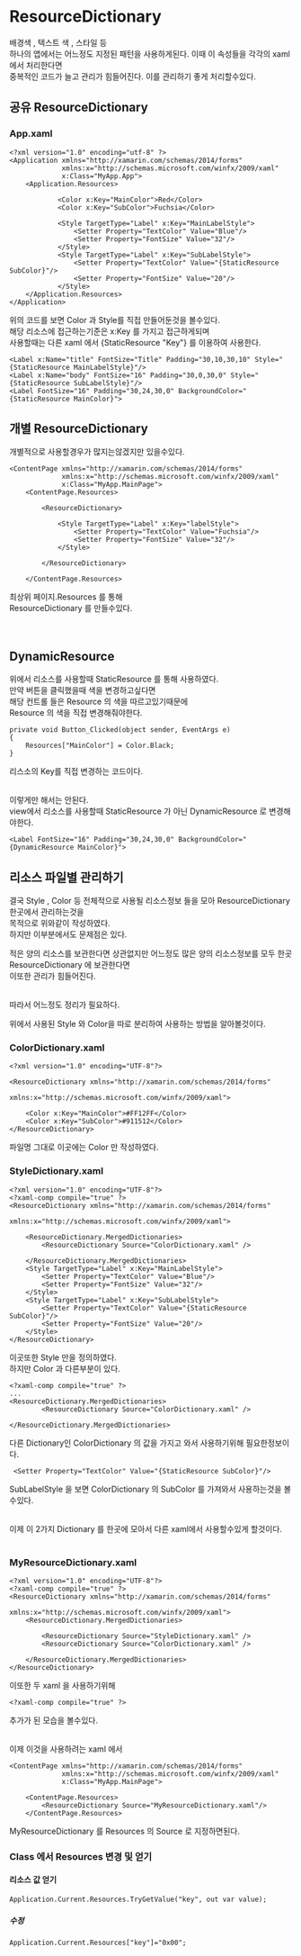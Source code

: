 # ResourceDictionary

배경색 , 텍스트 색 , 스타일 등 <br/>
하나의 앱에서는 어느정도 지정된 패턴을 사용하게된다. 이때 이 속성들을 각각의 xaml에서 처리한다면<br/>
중복적인 코드가 늘고 관리가 힘들어진다.
이를 관리하기 좋게 처리할수있다.

## 공유 ResourceDictionary <br/>
### App.xaml<br/>
```
<?xml version="1.0" encoding="utf-8" ?>
<Application xmlns="http://xamarin.com/schemas/2014/forms"
             xmlns:x="http://schemas.microsoft.com/winfx/2009/xaml"
             x:Class="MyApp.App">
    <Application.Resources>
        
            <Color x:Key="MainColor">Red</Color>
            <Color x:Key="SubColor">Fuchsia</Color>
            
            <Style TargetType="Label" x:Key="MainLabelStyle">
                <Setter Property="TextColor" Value="Blue"/>
                <Setter Property="FontSize" Value="32"/>
            </Style>
            <Style TargetType="Label" x:Key="SubLabelStyle">
                <Setter Property="TextColor" Value="{StaticResource SubColor}"/>
                <Setter Property="FontSize" Value="20"/>
            </Style>
    </Application.Resources>
</Application>
```

위의 코드를 보면 Color 과 Style를 직접 만들어둔것을 볼수있다. <br/>
해당 리소스에 접근하는기준은 x:Key 를 가지고 접근하게되며 <br/>
사용할때는 다른 xaml 에서 {StaticResource "Key"} 를 이용하여 사용한다. <br/>

```
<Label x:Name="title" FontSize="Title" Padding="30,10,30,10" Style="{StaticResource MainLabelStyle}"/>
<Label x:Name="body" FontSize="16" Padding="30,0,30,0" Style="{StaticResource SubLabelStyle}"/>
<Label FontSize="16" Padding="30,24,30,0" BackgroundColor="{StaticResource MainColor}">
```


## 개별 ResourceDictionary <br/>
개별적으로 사용할경우가 많지는않겠지만 있을수있다. <br/>

```
<ContentPage xmlns="http://xamarin.com/schemas/2014/forms"
             xmlns:x="http://schemas.microsoft.com/winfx/2009/xaml"
             x:Class="MyApp.MainPage">
    <ContentPage.Resources>
    
        <ResourceDictionary>

            <Style TargetType="Label" x:Key="labelStyle">
                <Setter Property="TextColor" Value="Fuchsia"/>
                <Setter Property="FontSize" Value="32"/>
            </Style>
            
        </ResourceDictionary>
        
    </ContentPage.Resources>
``` 
최상위 페이지.Resources 를 통해 <br/>
ResourceDictionary 를 만들수있다.
<br/>
<br/>
<br/>

## DynamicResource
위에서 리소스를 사용할때 StaticResource 를 통해 사용하였다.  <br/>
만약 버튼을 클릭했을때 색을 변경하고싶다면  <br/>
해당 컨트롤 들은 Resource 의 색을 따르고있기때문에  <br/>
Resource 의 색을 직접 변경해줘야한다.  <br/>

```
private void Button_Clicked(object sender, EventArgs e)
{
	Resources["MainColor"] = Color.Black;
}
```
리스소의 Key를 직접 변경하는 코드이다.  <br/>  <br/>

이렇게만 해서는 안된다.  <br/>
view에서 리소스를 사용할때 StaticResource 가 아닌 DynamicResource 로 변경해야한다.  <br/>
```
<Label FontSize="16" Padding="30,24,30,0" BackgroundColor="{DynamicResource MainColor}">
```


## 리소스 파일별 관리하기
결국 Style , Color 등 전체적으로 사용될 리소스정보 들을 모아  ResourceDictionary 한곳에서 관리하는것을  <br/>
목적으로 위와같이 작성하였다.  <br/>
하지만 이부분에서도 문제점은 있다.  <br/>

적은 양의 리소스를 보관한다면 상관없지만 어느정도 많은 양의 리소스정보를 모두 한곳 ResourceDictionary 에 보관한다면  <br/>
이또한 관리가 힘들어진다.  <br/>  <br/>

따라서 어느정도 정리가 필요하다.  <br/>

위에서 사용된 Style 와 Color을 따로 분리하여 사용하는 방법을 알아볼것이다.  <br/>

### ColorDictionary.xaml
```
<?xml version="1.0" encoding="UTF-8"?>

<ResourceDictionary xmlns="http://xamarin.com/schemas/2014/forms" 
                    xmlns:x="http://schemas.microsoft.com/winfx/2009/xaml">

    <Color x:Key="MainColor">#FF12FF</Color>
    <Color x:Key="SubColor">#911512</Color>
</ResourceDictionary>

```
파일명 그대로 이곳에는 Color 만 작성하였다.

### StyleDictionary.xaml
```
<?xml version="1.0" encoding="UTF-8"?>
<?xaml-comp compile="true" ?>
<ResourceDictionary xmlns="http://xamarin.com/schemas/2014/forms" 
                    xmlns:x="http://schemas.microsoft.com/winfx/2009/xaml">

    <ResourceDictionary.MergedDictionaries>
        <ResourceDictionary Source="ColorDictionary.xaml" />

    </ResourceDictionary.MergedDictionaries>
    <Style TargetType="Label" x:Key="MainLabelStyle">
        <Setter Property="TextColor" Value="Blue"/>
        <Setter Property="FontSize" Value="32"/>
    </Style>
    <Style TargetType="Label" x:Key="SubLabelStyle">
        <Setter Property="TextColor" Value="{StaticResource SubColor}"/>
        <Setter Property="FontSize" Value="20"/>
    </Style>
</ResourceDictionary>
```
이곳또한 Style 만을 정의하였다. <br/>
하지만 Color 과 다른부분이 있다.

```
<?xaml-comp compile="true" ?>
...
<ResourceDictionary.MergedDictionaries>
        <ResourceDictionary Source="ColorDictionary.xaml" />

</ResourceDictionary.MergedDictionaries>
```
다른 Dictionary인  ColorDictionary 의 값을 가지고 와서 사용하기위해 필요한정보이다.
```
 <Setter Property="TextColor" Value="{StaticResource SubColor}"/>
``` 
SubLabelStyle 을 보면 ColorDictionary 의 SubColor 를 가져와서 사용하는것을 볼수있다. <br/>
<br/>

이제 이 2가지 Dictionary 를 한곳에 모아서 다른 xaml에서 사용할수있게 할것이다. <br/> <br/>

### MyResourceDictionary.xaml
```
<?xml version="1.0" encoding="UTF-8"?>
<?xaml-comp compile="true" ?>
<ResourceDictionary xmlns="http://xamarin.com/schemas/2014/forms" 
                    xmlns:x="http://schemas.microsoft.com/winfx/2009/xaml">
    <ResourceDictionary.MergedDictionaries>

        <ResourceDictionary Source="StyleDictionary.xaml" />
        <ResourceDictionary Source="ColorDictionary.xaml" />

    </ResourceDictionary.MergedDictionaries>
</ResourceDictionary>

```
이또한 두 xaml 을 사용하기위해
```
<?xaml-comp compile="true" ?>
```
추가가 된 모습을 볼수있다. <br/> <br/>

이제 이것을 사용하려는 xaml 에서 
```
<ContentPage xmlns="http://xamarin.com/schemas/2014/forms"
             xmlns:x="http://schemas.microsoft.com/winfx/2009/xaml"
             x:Class="MyApp.MainPage">

    <ContentPage.Resources>
        <ResourceDictionary Source="MyResourceDictionary.xaml"/>
    </ContentPage.Resources>
```

MyResourceDictionary 를 Resources 의 Source 로 지정하면된다.


### Class 에서 Resources 변경 및 얻기

#### 리소스 값 얻기
```
Application.Current.Resources.TryGetValue("key", out var value);
```

##### 수정
```
Application.Current.Resources["key"]="0x00";
```


